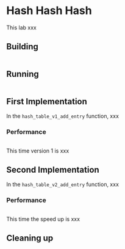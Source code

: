 # Hash Hash Hash
This lab xxx

## Building
```shell

```

## Running
```shell

```

## First Implementation
In the `hash_table_v1_add_entry` function, xxx

### Performance
```shell

```

This time version 1 is xxx

## Second Implementation
In the `hash_table_v2_add_entry` function, xxx

### Performance
```shell

```

This time the speed up is xxx

## Cleaning up
```shell

```

